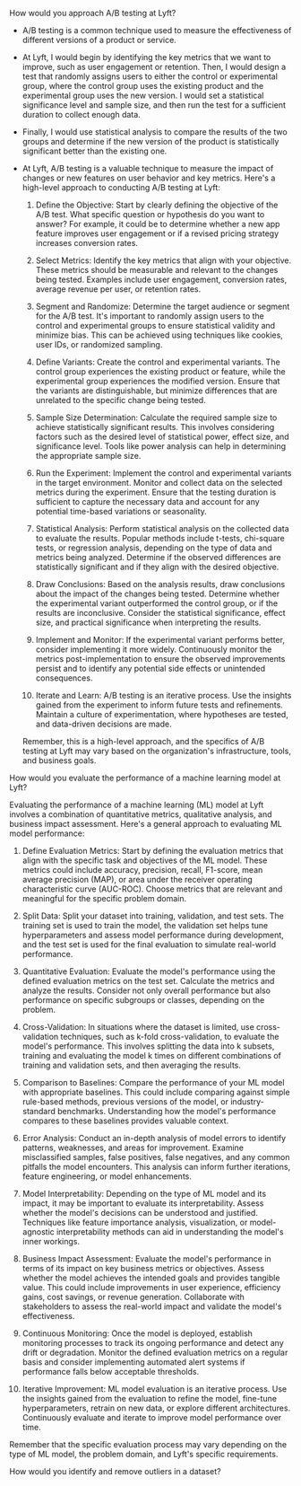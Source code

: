How would you approach A/B testing at Lyft?

- A/B testing is a common technique used to measure the effectiveness of different versions of a product or service. 
- At Lyft, I would begin by identifying the key metrics that we want to improve, such as user engagement or retention. Then, I would design a test that randomly assigns users to either the control or experimental group,       where the control group uses the existing product and the experimental group uses the new version. I would set a statistical significance level and sample size, and then run the test for a sufficient duration to collect     enough data. 
- Finally, I would use statistical analysis to compare the results of the two groups and determine if the new version of the product is statistically significant better than the existing one.
- At Lyft, A/B testing is a valuable technique to measure the impact of changes or new features on user behavior and key metrics. Here's a high-level approach to conducting A/B testing at Lyft:

  1. Define the Objective: Start by clearly defining the objective of the A/B test. What specific question or hypothesis do you want to answer? For example, it could be to determine whether a new app feature improves user engagement or if a revised pricing strategy increases conversion rates.

  2. Select Metrics: Identify the key metrics that align with your objective. These metrics should be measurable and relevant to the changes being tested. Examples include user engagement, conversion rates, average revenue per user, or retention rates.

  3. Segment and Randomize: Determine the target audience or segment for the A/B test. It's important to randomly assign users to the control and experimental groups to ensure statistical validity and minimize bias. This can be achieved using techniques like cookies, user IDs, or randomized sampling.

  4. Define Variants: Create the control and experimental variants. The control group experiences the existing product or feature, while the experimental group experiences the modified version. Ensure that the variants are distinguishable, but minimize differences that are unrelated to the specific change being tested.

  5. Sample Size Determination: Calculate the required sample size to achieve statistically significant results. This involves considering factors such as the desired level of statistical power, effect size, and significance level. Tools like power analysis can help in determining the appropriate sample size.

  6. Run the Experiment: Implement the control and experimental variants in the target environment. Monitor and collect data on the selected metrics during the experiment. Ensure that the testing duration is sufficient to capture the necessary data and account for any potential time-based variations or seasonality.

  7. Statistical Analysis: Perform statistical analysis on the collected data to evaluate the results. Popular methods include t-tests, chi-square tests, or regression analysis, depending on the type of data and metrics being analyzed. Determine if the observed differences are statistically significant and if they align with the desired objective.

  8. Draw Conclusions: Based on the analysis results, draw conclusions about the impact of the changes being tested. Determine whether the experimental variant outperformed the control group, or if the results are inconclusive. Consider the statistical significance, effect size, and practical significance when interpreting the results.

  9. Implement and Monitor: If the experimental variant performs better, consider implementing it more widely. Continuously monitor the metrics post-implementation to ensure the observed improvements persist and to identify any potential side effects or unintended consequences.

  10. Iterate and Learn: A/B testing is an iterative process. Use the insights gained from the experiment to inform future tests and refinements. Maintain a culture of experimentation, where hypotheses are tested, and data-driven decisions are made.

  Remember, this is a high-level approach, and the specifics of A/B testing at Lyft may vary based on the organization's infrastructure, tools, and business goals.


How would you evaluate the performance of a machine learning model at Lyft?

Evaluating the performance of a machine learning (ML) model at Lyft involves a combination of quantitative metrics, qualitative analysis, and business impact assessment. Here's a general approach to evaluating ML model performance:

1. Define Evaluation Metrics: Start by defining the evaluation metrics that align with the specific task and objectives of the ML model. These metrics could include accuracy, precision, recall, F1-score, mean average precision (MAP), or area under the receiver operating characteristic curve (AUC-ROC). Choose metrics that are relevant and meaningful for the specific problem domain.

2. Split Data: Split your dataset into training, validation, and test sets. The training set is used to train the model, the validation set helps tune hyperparameters and assess model performance during development, and the test set is used for the final evaluation to simulate real-world performance.

3. Quantitative Evaluation: Evaluate the model's performance using the defined evaluation metrics on the test set. Calculate the metrics and analyze the results. Consider not only overall performance but also performance on specific subgroups or classes, depending on the problem.

4. Cross-Validation: In situations where the dataset is limited, use cross-validation techniques, such as k-fold cross-validation, to evaluate the model's performance. This involves splitting the data into k subsets, training and evaluating the model k times on different combinations of training and validation sets, and then averaging the results.

5. Comparison to Baselines: Compare the performance of your ML model with appropriate baselines. This could include comparing against simple rule-based methods, previous versions of the model, or industry-standard benchmarks. Understanding how the model's performance compares to these baselines provides valuable context.

6. Error Analysis: Conduct an in-depth analysis of model errors to identify patterns, weaknesses, and areas for improvement. Examine misclassified samples, false positives, false negatives, and any common pitfalls the model encounters. This analysis can inform further iterations, feature engineering, or model enhancements.

7. Model Interpretability: Depending on the type of ML model and its impact, it may be important to evaluate its interpretability. Assess whether the model's decisions can be understood and justified. Techniques like feature importance analysis, visualization, or model-agnostic interpretability methods can aid in understanding the model's inner workings.

8. Business Impact Assessment: Evaluate the model's performance in terms of its impact on key business metrics or objectives. Assess whether the model achieves the intended goals and provides tangible value. This could include improvements in user experience, efficiency gains, cost savings, or revenue generation. Collaborate with stakeholders to assess the real-world impact and validate the model's effectiveness.

9. Continuous Monitoring: Once the model is deployed, establish monitoring processes to track its ongoing performance and detect any drift or degradation. Monitor the defined evaluation metrics on a regular basis and consider implementing automated alert systems if performance falls below acceptable thresholds.

10. Iterative Improvement: ML model evaluation is an iterative process. Use the insights gained from the evaluation to refine the model, fine-tune hyperparameters, retrain on new data, or explore different architectures. Continuously evaluate and iterate to improve model performance over time.

Remember that the specific evaluation process may vary depending on the type of ML model, the problem domain, and Lyft's specific requirements.

How would you identify and remove outliers in a dataset?
